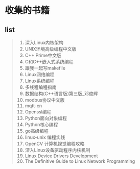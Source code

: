 # 收集的书籍   

## list   
> 1. 深入Linux内核架构   
> 2. UNIX环境高级编程中文版    
> 3. C++ Prime中文版    
> 4. C和C++嵌入式系统编程    
> 5. 跟我一起写makefile    
> 6. Linux网络编程    
> 7. Linux系统编程    
> 8. 多线程编程指南     
> 9. 数据结构(C++语言版)第三版_邓俊辉      
> 10. modbus协议中文版      
> 11. mqtt-cn      
> 12. Openssl编程      
> 13. Python面向对象编程        
> 14. Python核心编程      
> 15. go高级编程     
> 16. linux-unix 编程实践
> 17. OpenCV 计算机视觉编程攻略    
> 18. 深入Linux设备驱动程序内核机制   
> 19. Linux Device Drivers Development   
> 20. The Definitive Guide to Linux Network Programming

